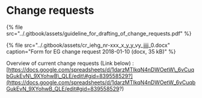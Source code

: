 # Change requests

{% file src="../.gitbook/assets/guideline\_for\_drafting\_of\_change\_requests.pdf" %}

{% file src="../.gitbook/assets/cr\_iehg\_nr-xxx\_x\_y\_y\_vy\_jjjj\_0.docx" caption="Form for EG change request 2018-01-10 \(docx, 35 kB\)" %}

Overview of current change requests \(Link below\) : [https://docs.google.com/spreadsheets/d/1darzMTlkqN4nDWOetW\_6vCuqbGukEvN\_9XYohwB\_QLE/edit\#gid=839558529?](https://docs.google.com/spreadsheets/d/1darzMTlkqN4nDWOetW_6vCuqbGukEvN_9XYohwB_QLE/edit#gid=839558529?)

